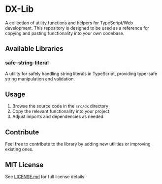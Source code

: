 # DX-Lib

A collection of utility functions and helpers for TypeScript/Web development. This repository is designed to be used as a reference for copying and pasting functionality into your own codebase.

## Available Libraries

### safe-string-literal

A utility for safely handling string literals in TypeScript, providing type-safe string manipulation and validation.

## Usage

1. Browse the source code in the `src/dx` directory
2. Copy the relevant functionality into your project
3. Adjust imports and dependencies as needed

## Contribute

Feel free to contribute to the library by adding new utilities or improving existing ones.

## MIT License

See [LICENSE.md](LICENSE.md) for full license details.
